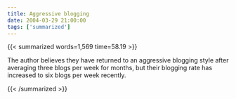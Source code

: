 ```yaml
---
title: Aggressive blogging
date: 2004-03-29 21:00:00
tags: ['summarized']
---
```


{{< summarized words=1,569 time=58.19 >}}

The author believes they have returned to an aggressive blogging style after averaging three blogs per week for months, but their blogging rate has increased to six blogs per week recently.

{{< /summarized >}}